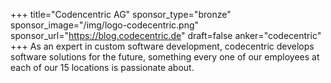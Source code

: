 +++
title="Codencentric AG"
sponsor_type="bronze"
sponsor_image="/img/logo-codecentric.png"
sponsor_url="https://blog.codecentric.de"
draft=false
anker="codecentric"
+++
As an expert in custom software development, codecentric develops software solutions for the future, something every one of our employees at each of our 15 locations is passionate about.